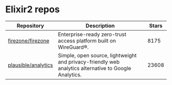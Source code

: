 # Elixir2 repos

| Repository                                                    | Description                                                                                          | Stars |
| ------------------------------------------------------------- | ---------------------------------------------------------------------------------------------------- | ----- |
| [firezone/firezone](https://github.com/firezone/firezone)     | Enterprise-ready zero-trust access platform built on WireGuard®.                                     | 8175  |
| [plausible/analytics](https://github.com/plausible/analytics) | Simple, open source, lightweight and privacy-friendly web analytics alternative to Google Analytics. | 23608 |

